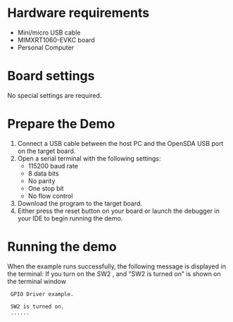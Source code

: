 Hardware requirements
=====================
- Mini/micro USB cable
- MIMXRT1060-EVKC board
- Personal Computer

Board settings
============
No special settings are required.

Prepare the Demo
===============
1.  Connect a USB cable between the host PC and the OpenSDA USB port on the target board. 
2.  Open a serial terminal with the following settings:
    - 115200 baud rate
    - 8 data bits
    - No parity
    - One stop bit
    - No flow control
3.  Download the program to the target board.
4.  Either press the reset button on your board or launch the debugger in your IDE to begin running the demo.

Running the demo
================
When the example runs successfully, the following message is displayed in the terminal:
If you turn on the SW2 , and "SW2 is turned on" is shown on the terminal window

~~~~~~~~~~~~~~~~~~~~~~~~~~~~~~~~~~~
 GPIO Driver example.

 SW2 is turned on.
 ......
~~~~~~~~~~~~~~~~~~~~~~~~~~~~~~~~~~~

